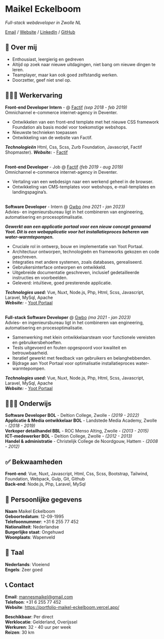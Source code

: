 # Maikel Eckelboom

_Full-stack webdeveloper in Zwolle NL_ <br>

[Email](mailto:mannesmaikel@gmail.com) / [Website](https://portfolio-maikel-eckelboom.vercel.app/) / [LinkedIn](https://www.linkedin.com/in/maikel-eckelboom-328b67181/) / [GitHub](https://github.com/maikeleckelboom/)

## 📝 Over mij
- Enthousiast, leergierig en gedreven
- Altijd op zoek naar nieuwe uitdagingen, niet bang om nieuwe dingen te leren.
- Teamplayer, maar kan ook goed zelfstandig werken.
- Doorzetter, geef niet snel op.

## 👩🏼‍💻 Werkervaring
**Front-end Developer Intern** - @ [Factif](https://factif.nl/) _(sep 2018 - feb 2019)_ <br>
Omnichannel e-commerce internet-agency in Deventer.
- Ontwikkelen van een front-end template met het nieuwe CSS framework Foundation als basis model voor toekomstige webshops.
- Nieuwste technieken toepassen <br>
- Ontwikkeling van de website van Factif.

**_Technologieën_** Html, Css, Scss, Zurb Foundation, Javascript, Factif Shopmaster).
**_Website:_** - [Factif](https://factif.nl/)
<br><br>

**Front-end Developer** - Job @ [Factif](https://factif.nl/) _(feb 2019 - aug 2019)_ <br>
Omnichannel e-commerce internet-agency in Deventer.
- Vertaling van een webdesign naar een werkend geheel in de browser.
- Ontwikkeling van CMS-templates voor webshops, e-mail-templates en landingspagina’s.
  <br><br>

**Software Developer** - Intern @ [Gwbo](http://gwbo.nl/) _(ma 2021 - jan 2023)_ <br>
Advies- en ingenieursbureau ligt in het combineren van engineering, automatisering en procesoptimalisatie. <br>

_**Gewerkt aan een applicatie portaal voor een nieuw concept genaamd Yoot.
Dit is een webapplicatie voor het installatieproces beheren van water-warmtepompen.**_ <br>
- Cruciale rol in ontwerp, bouw en implementatie van Yoot Portaal.
- Architectuur ontworpen, technologieën en frameworks gekozen en code geschreven.
- Integraties met andere systemen, zoals databases, gerealiseerd.
- Gebruikersinterface ontworpen en ontwikkeld.
- Uitgebreide documentatie geschreven, inclusief gedetailleerde instructies en voorbeelden.
- Geleverd: intuïtieve, goed presterende applicatie.

**_Technologies used:_** Vue, Nuxt, Node.js, Php, Html, Scss, Javascript, Laravel, MySql, Apache<br>
**_Website:_** - [Yoot Portaal](https://portaal.yoot.nl/)
<br><br>

**Full-stack Software Developer** @ [Gwbo](http://gwbo.nl/) _(ma 2021 - jan 2023)_ <br>
Advies- en ingenieursbureau ligt in het combineren van engineering, automatisering en procesoptimalisatie.

- Samenwerking met klein ontwikkelaarsteam voor functionele vereisten en gebruikersbehoeften.
- Tests uitgevoerd en fouten opgespoord voor kwaliteit en betrouwbaarheid.
- Iteratief gewerkt met feedback van gebruikers en belanghebbenden.
- Bijdrage aan Yoot Portaal voor optimalisatie installatieproces water-warmtepompen.

**_Technologies used:_** Vue, Nuxt, Node.js, Php, Html, Scss, Javascript, Laravel, MySql, Apache<br>
**_Website:_** - [Yoot Portaal](https://portaal.yoot.nl/)

## 👩🏼‍🎓 Onderwijs
**Software Developer BOL** - Deltion College, Zwolle - _(2019 - 2022)_ <br>
**Applicatie & Media ontwikkelaar BOL** - Landstede Media Academy, Zwolle - _(2018 - 2019)_ <br>
**Verkoper detailhandel BBL** - ROC Menso Alting, Zwolle - _(2013 - 2015)_ <br>
**ICT-medewerker BOL** - Deltion College, Zwolle - _(2012 - 2013)_ <br>
**Handel & administratie** - Christelijk College de Noordgouw, Hattem - _(2008 - 2012)_ <br>

## ✅ Bekwaamheden
**Front-end**: Vue, Nuxt, Javascript, Html, Css, Scss, Bootstrap, Tailwind, Foundation, Webpack, Gulp, Git, Github<br>
**Back-end**: Node.js, Php, Laravel, MySql

## 📄 Persoonlijke gegevens
**Naam** Maikel Eckelboom <br>
**Geboortedatum**:  12-09-1995 <br>
**Telefoonnummer**:  +31 6 255 77 452 <br>
**Nationaliteit**:  Nederlandse <br>
**Burgerlijke staat**:  Ongehuwd <br>
**Woonplaats**:  Wapenveld <br>

## 💬 Taal
**Nederlands**: Vloeiend<br>
**Engels**: Zeer goed<br>

## 📞 Contact
**Email**: mannesmaikel@gmail.com <br>
**Telefoon**: +31 6 255 77 452 <br>
**Website**: https://portfolio-maikel-eckelboom.vercel.app/

**Beschikbaar**:  Per direct <br>
**Werklocatie**:  Gelderland, Overijssel <br>
**Werkuren**:  32 - 40 uur per week <br>
**Reizen**:  30 km <br>
